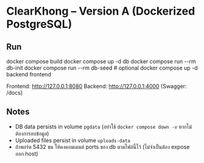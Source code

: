 # ClearKhong – Version A (Dockerized PostgreSQL)

## Run
docker compose build
docker compose up -d db
docker compose run --rm db-init
docker compose run --rm db-seed   # optional
docker compose up -d backend frontend

Frontend: http://127.0.0.1:8080
Backend:  http://127.0.0.1:4000  (Swagger: /docs)

## Notes
- DB data persists in volume `pgdata` (อย่าใช้ `docker compose down -v` หากไม่ต้องการลบข้อมูล)
- Uploaded files persist in volume `uploads-data`
- ถ้าพอร์ต 5432 ชน ให้คงคอมเมนต์ ports ของ db ตามไฟล์นี้ไว้ (ไม่จำเป็นต้อง expose ออก host)